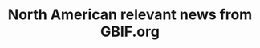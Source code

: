 ---
# Stories about GBIF-mediated North America data
layout: compose
klass: compositionBlocks
lang-ref: GBIFstories
lang: en
title: North American relevant news from GBIF.org
description: This page pulls in news, data use, and event stories from GBIF.org.
composition:
- type: stories
  data: GBIFdataUse
- type: stories
  data: GBIFevents
- type: stories
  data: GBIFnews
---